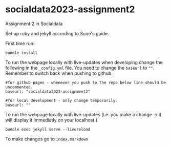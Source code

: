 # socialdata2023-assignment2
Assignment 2 in Socialdata


Set up ruby and jekyll according to Sune's guide.

First time run:

```
bundle install
```


To run the webpage locally with live-updates when developing change the following in the `_config.yml` file. You need to change the `baseurl` to `""`. Remember to switch back when pushing to github.

```
#for github pages - whenever you push to the repo below line should be uncommented.
baseurl: "socialdata2023-assignment2"

#for local development - only change temporarily.
baseurl: ""
```


To run the webpage locally with live-updates (i.e. you make a change -> it will display it immediatly on your localhost.)


```
bundle exec jekyll serve --livereload
```

To make changes go to `index.markdown`
